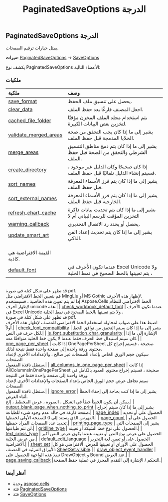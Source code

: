 ﻿---
title: PaginatedSaveOptions الدرجة
second_title: Aspose.Cells for Python via .NET API المراجع
description:
type: docs
weight: 1150
url: /ar/python-net/aspose.cells/paginatedsaveoptions/
is_root: false
---
##  PaginatedSaveOptions الدرجة
يمثل خيارات ترقيم الصفحات.



**ميراث:** [PaginatedSaveOptions](/cells/python-net/aspose.cells/paginatedsaveoptions) → 
[SaveOptions](/cells/ar/python-net/aspose.cells/saveoptions)



يكشف نوع PaginatedSaveOptions الأعضاء التالية:

###  ملكيات
| ملكية| وصف|
| :- | :- |
| [save_format](/cells/ar/python-net/aspose.cells/paginatedsaveoptions/save_format) | يحصل على تنسيق ملف الحفظ.|
| [clear_data](/cells/ar/python-net/aspose.cells/paginatedsaveoptions/clear_data) | اجعل المصنف فارغًا بعد حفظ الملف.|
| [cached_file_folder](/cells/ar/python-net/aspose.cells/paginatedsaveoptions/cached_file_folder) | يتم استخدام مجلد الملف المخزن مؤقتًا لتخزين بعض البيانات الكبيرة.|
| [validate_merged_areas](/cells/ar/python-net/aspose.cells/paginatedsaveoptions/validate_merged_areas) | يشير إلى ما إذا كان يجب التحقق من صحة الخلايا المدمجة قبل حفظ الملف.|
| [merge_areas](/cells/ar/python-net/aspose.cells/paginatedsaveoptions/merge_areas) | يشير إلى ما إذا كان يتم دمج مناطق التنسيق الشرطي والتحقق من الصحة قبل حفظ الملف.|
| [create_directory](/cells/ar/python-net/aspose.cells/paginatedsaveoptions/create_directory) | إذا كان صحيحًا وكان الدليل غير موجود ، فسيتم إنشاء الدليل تلقائيًا قبل حفظ الملف.|
| [sort_names](/cells/ar/python-net/aspose.cells/paginatedsaveoptions/sort_names) | يشير إلى ما إذا كان يتم فرز الأسماء المعرفة قبل حفظ الملف.|
| [sort_external_names](/cells/ar/python-net/aspose.cells/paginatedsaveoptions/sort_external_names) | يشير إلى ما إذا كان يتم فرز الأسماء المعرفة الخارجية قبل حفظ الملف.|
| [refresh_chart_cache](/cells/ar/python-net/aspose.cells/paginatedsaveoptions/refresh_chart_cache) |يشير إلى ما إذا كان يتم تحديث بيانات ذاكرة التخزين المؤقت للرسم البياني أم لا|
| [warning_callback](/cells/ar/python-net/aspose.cells/paginatedsaveoptions/warning_callback) | يحصل أو يحدد رد الاتصال التحذيري.|
| [update_smart_art](/cells/ar/python-net/aspose.cells/paginatedsaveoptions/update_smart_art) | يشير إلى ما إذا كان يتم تحديث إعداد الفن الذكي.<br/> القيمة الافتراضية هي كاذبة.|
| [default_font](/cells/ar/python-net/aspose.cells/paginatedsaveoptions/default_font) | عندما تكون الأحرف في Excel Unicode ولا يتم تعيينها بالخط الصحيح في نمط الخلية ،<br/>قد تظهر على شكل كتلة في صورة pdf.<br/>قم بتعيين الخط الافتراضي مثل MingLiu أو MS Gothic لإظهار هذه الأحرف.<br/> إذا لم يتم تعيين هذه الخاصية ، فسيستخدم Aspose.Cells الخط الافتراضي للنظام لإظهار أحرف unicode هذه.|
| [check_workbook_default_font](/cells/ar/python-net/aspose.cells/paginatedsaveoptions/check_workbook_default_font) | عندما تكون الأحرف في Excel Unicode ولا يتم تعيينها بالخط الصحيح في نمط الخلية ،<br/>قد تظهر على شكل كتلة في صورة pdf.<br/> اضبط هذا على صواب لمحاولة استخدام الخط الافتراضي للمصنف لإظهار هذه الأحرف أولاً.|
| [check_font_compatibility](/cells/ar/python-net/aspose.cells/paginatedsaveoptions/check_font_compatibility) | يشير إلى ما إذا كان سيتم التحقق من توافق الخط لكل حرف في النص.|
| [is_font_substitution_char_granularity](/cells/ar/python-net/aspose.cells/paginatedsaveoptions/is_font_substitution_char_granularity) | الإشارة إلى ما إذا كان سيتم استبدال خط الحرف فقط عندما لا يكون خط الخلية متوافقًا معه.|
| [one_page_per_sheet](/cells/ar/python-net/aspose.cells/paginatedsaveoptions/one_page_per_sheet) | إذا كانت OnePagePerSheet صحيحة ، فسيتم إخراج كل محتوى ورقة واحدة إلى صفحة واحدة فقط نتيجة لذلك.<br/> سيكون حجم الورق الخاص بإعداد الصفحات غير صالح ، والإعدادات الأخرى لإعداد الصفحات<br/> ستظل نافذة المفعول.|
| [all_columns_in_one_page_per_sheet](/cells/ar/python-net/aspose.cells/paginatedsaveoptions/all_columns_in_one_page_per_sheet) | إذا كانت AllColumnsInOnePagePerSheet صحيحة ، فسيتم إخراج محتوى العمود بالكامل في ورقة واحدة إلى صفحة واحدة فقط في النتيجة.<br/> سيتم تجاهل عرض حجم الورق الخاص بإعداد الصفحات والإعدادات الأخرى لإعداد الصفحات<br/> ستظل نافذة المفعول.|
| [ignore_error](/cells/ar/python-net/aspose.cells/paginatedsaveoptions/ignore_error) | يشير إلى ما إذا كنت بحاجة إلى إخفاء الخطأ أثناء العرض.<br/> يمكن أن يكون الخطأ خطأ في الشكل ، الصورة ، عرض المخطط ، إلخ.|
| [output_blank_page_when_nothing_to_print](/cells/ar/python-net/aspose.cells/paginatedsaveoptions/output_blank_page_when_nothing_to_print) | يشير إلى ما إذا كان سيتم إخراج صفحة فارغة في حالة عدم وجود شيء للطباعة.|
| [page_index](/cells/ar/python-net/aspose.cells/paginatedsaveoptions/page_index) | الحصول على أو تحديد الفهرس الذي يستند إلى 0 للصفحة الأولى لحفظها.|
| [page_count](/cells/ar/python-net/aspose.cells/paginatedsaveoptions/page_count) | الحصول على أو تحديد عدد الصفحات المراد حفظها.|
| [printing_page_type](/cells/ar/python-net/aspose.cells/paginatedsaveoptions/printing_page_type) | يشير إلى الصفحات التي لن تتم طباعتها.|
| [gridline_type](/cells/ar/python-net/aspose.cells/paginatedsaveoptions/gridline_type) | الحصول على نوع خط الشبكة أو تعيينه.|
| [text_cross_type](/cells/ar/python-net/aspose.cells/paginatedsaveoptions/text_cross_type) | الحصول على عرض نوع النص أو تعيينه عندما يكون عرض النص أكبر من عرض الخلية.|
| [default_edit_language](/cells/ar/python-net/aspose.cells/paginatedsaveoptions/default_edit_language) | الحصول على أو تعيين لغة التحرير الافتراضية.|
| [sheet_set](/cells/ar/python-net/aspose.cells/paginatedsaveoptions/sheet_set) |الحصول على الأوراق أو تعيينها للعرض. الافتراضي هو كل الأوراق المرئية في المصنف: [SheetSet.visible](/cells/ar/python-net/aspose.cells.rendering/sheetset#visible).|
| [draw_object_event_handler](/cells/ar/python-net/aspose.cells/paginatedsaveoptions/draw_object_event_handler) | تنفذ هذه الواجهة للحصول على DrawObject و Bound عند العرض.|
| [page_saving_callback](/cells/ar/python-net/aspose.cells/paginatedsaveoptions/page_saving_callback) |التحكم / الإشارة إلى التقدم المحرز في عملية حفظ الصفحة.|



###  أنظر أيضا
* وحدة [aspose.cells](..)
* فئة [PaginatedSaveOptions](/cells/ar/python-net/aspose.cells/paginatedsaveoptions)
* فئة [SaveOptions](/cells/ar/python-net/aspose.cells/saveoptions)
